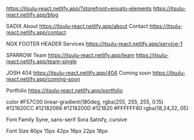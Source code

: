 https://itsulu-react.netlify.app/?storefront=envato-elements
https://itsulu-react.netlify.app/blog

SADIX
About
https://itsulu-react.netlify.app/about
Contact
https://itsulu-react.netlify.app/contact


NOX
FOOTER
HEADER
Services
https://itsulu-react.netlify.app/service-1

SPARROW
Team
https://itsulu-react.netlify.app/team
https://itsulu-react.netlify.app/team-single


JOSH
404
https://itsulu-react.netlify.app/404
Coming soon
https://itsulu-react.netlify.app/coming-soon





Portfolio
https://itsulu-react.netlify.app/portfolio

color
#F57C00
linear-gradient(180deg, rgba(255, 255, 255, 0.15)
#121820CC
#12182066
#1218200D
#121820
#FFFFFF80
rgba(18,24,32,.05)

Font Family
Syne, sans-serif
Sora
Satisfy, cursive

Font Size
60px
15px
42px
16px
22px
18px